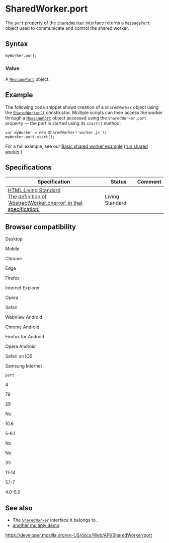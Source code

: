 SharedWorker.port
=================

The `port` property of the [`SharedWorker`](../sharedworker) interface returns a [`MessagePort`](../messageport) object used to communicate and control the shared worker.

Syntax
------

    myWorker.port;

### Value

A [`MessagePort`](../messageport) object.

Example
-------

The following code snippet shows creation of a `SharedWorker` object using the [`SharedWorker()`](sharedworker) constructor. Multiple scripts can then access the worker through a [`MessagePort`](../messageport) object accessed using the `SharedWorker.port` property — the port is started using its `start()` method:

    var myWorker = new SharedWorker('worker.js');
    myWorker.port.start();

For a full example, see our [Basic shared worker example](https://github.com/mdn/simple-shared-worker) ([run shared worker](https://mdn.github.io/simple-shared-worker/).)

Specifications
--------------

<table><thead><tr class="header"><th>Specification</th><th>Status</th><th>Comment</th></tr></thead><tbody><tr class="odd"><td><a href="https://html.spec.whatwg.org/multipage/#dom-sharedworker-port">HTML Living Standard<br />
<span class="small">The definition of 'AbstractWorker.onerror' in that specification.</span></a></td><td><span class="spec-living">Living Standard</span></td><td></td></tr></tbody></table>

Browser compatibility
---------------------

Desktop

Mobile

Chrome

Edge

Firefox

Internet Explorer

Opera

Safari

WebView Android

Chrome Android

Firefox for Android

Opera Android

Safari on IOS

Samsung Internet

`port`

4

79

29

No

10.6

5-6.1

No

No

33

11-14

5.1-7

4.0-5.0

See also
--------

-   The [`SharedWorker`](../sharedworker) interface it belongs to.
-   [another multiply demo](https://anlexn.github.io/shared-worker-mdn/)

<a href="https://developer.mozilla.org/en-US/docs/Web/API/SharedWorker/port" class="_attribution-link">https://developer.mozilla.org/en-US/docs/Web/API/SharedWorker/port</a>
